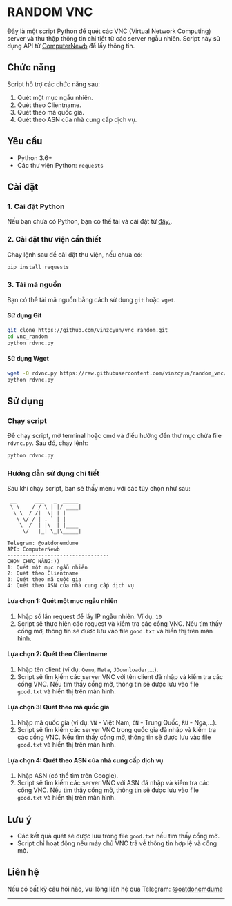 
# RANDOM VNC

Đây là một script Python để quét các VNC (Virtual Network Computing) server và thu thập thông tin chi tiết từ các server ngẫu nhiên. Script này sử dụng API từ [ComputerNewb](https://computernewb.com/) để lấy thông tin.

## Chức năng

Script hỗ trợ các chức năng sau:

1. Quét một mục ngẫu nhiên.
2. Quét theo Clientname.
3. Quét theo mã quốc gia.
4. Quét theo ASN của nhà cung cấp dịch vụ.

## Yêu cầu

- Python 3.6+
- Các thư viện Python: `requests`

## Cài đặt

### 1. Cài đặt Python

Nếu bạn chưa có Python, bạn có thể tải và cài đặt từ [đây.](https://www.python.org/downloads/).

### 2. Cài đặt thư viện cần thiết

Chạy lệnh sau để cài đặt thư viện, nếu chưa có:

```sh
pip install requests
```

### 3. Tải mã nguồn

Bạn có thể tải mã nguồn bằng cách sử dụng `git` hoặc `wget`.

#### Sử dụng Git

```sh
git clone https://github.com/vinzcyun/vnc_random.git
cd vnc_random
python rdvnc.py
```

#### Sử dụng Wget

```sh
wget -O rdvnc.py https://raw.githubusercontent.com/vinzcyun/random_vnc/main/rdvnc.py
python rdvnc.py
```

## Sử dụng

### Chạy script

Để chạy script, mở terminal hoặc cmd và điều hướng đến thư mục chứa file `rdvnc.py`. Sau đó, chạy lệnh:

```sh
python rdvnc.py
```

### Hướng dẫn sử dụng chi tiết

Sau khi chạy script, bạn sẽ thấy menu với các tùy chọn như sau:

```
 __      ___   _  _____ 
 \ \    / / \ | |/ ____|
  \ \  / /|  \| | |     
   \ \/ / | . ` | |     
    \  /  | |\  | |____ 
     \/   |_| \_|\_____|
                        
Telegram: @oatdonemdume
API: ComputerNewb
---------------------------------
CHỌN CHỨC NĂNG:))
1: Quét một mục ngẫu nhiên
2: Quét theo Clientname
3: Quét theo mã quốc gia
4: Quét theo ASN của nhà cung cấp dịch vụ
```

#### Lựa chọn 1: Quét một mục ngẫu nhiên

1. Nhập số lần request để lấy IP ngẫu nhiên. Ví dụ: `10`
2. Script sẽ thực hiện các request và kiểm tra các cổng VNC. Nếu tìm thấy cổng mở, thông tin sẽ được lưu vào file `good.txt` và hiển thị trên màn hình.

#### Lựa chọn 2: Quét theo Clientname

1. Nhập tên client (ví dụ: `Qemu`, `Meta`, `JDownloader`,...).
2. Script sẽ tìm kiếm các server VNC với tên client đã nhập và kiểm tra các cổng VNC. Nếu tìm thấy cổng mở, thông tin sẽ được lưu vào file `good.txt` và hiển thị trên màn hình.

#### Lựa chọn 3: Quét theo mã quốc gia

1. Nhập mã quốc gia (ví dụ: `VN` - Việt Nam, `CN` - Trung Quốc, `RU` - Nga,...).
2. Script sẽ tìm kiếm các server VNC trong quốc gia đã nhập và kiểm tra các cổng VNC. Nếu tìm thấy cổng mở, thông tin sẽ được lưu vào file `good.txt` và hiển thị trên màn hình.

#### Lựa chọn 4: Quét theo ASN của nhà cung cấp dịch vụ

1. Nhập ASN (có thể tìm trên Google).
2. Script sẽ tìm kiếm các server VNC với ASN đã nhập và kiểm tra các cổng VNC. Nếu tìm thấy cổng mở, thông tin sẽ được lưu vào file `good.txt` và hiển thị trên màn hình.

## Lưu ý

- Các kết quả quét sẽ được lưu trong file `good.txt` nếu tìm thấy cổng mở.
- Script chỉ hoạt động nếu máy chủ VNC trả về thông tin hợp lệ và cổng mở.

## Liên hệ

Nếu có bất kỳ câu hỏi nào, vui lòng liên hệ qua Telegram: [@oatdonemdume](https://t.me/@oatdonemdume)

---
